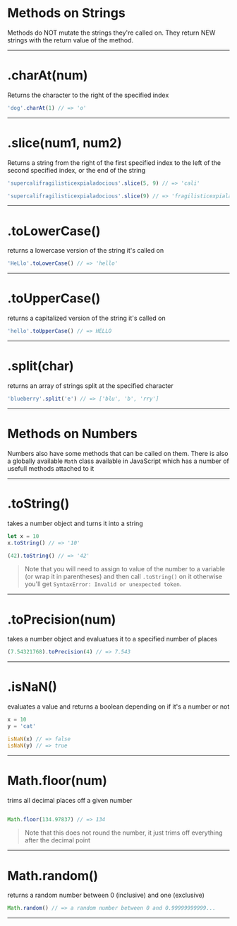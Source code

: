 # Methods on Strings

Methods do NOT mutate the strings they're called on. They return NEW strings with the return value of the method.

---

# .charAt(num)

Returns the character to the right of the specified index

```javascript
'dog'.charAt(1) // => 'o'
```

---

# .slice(num1, num2)

Returns a string from the right of the first specified index to the left of the second specified index, or the end of the string

```javascript
'supercalifragilisticexpialadocious'.slice(5, 9) // => 'cali'

'supercalifragilisticexpialadocious'.slice(9) // => 'fragilisticexpialadocious'
```

---

# .toLowerCase()

returns a lowercase version of the string it's called on

```javascript
'HeLlo'.toLowerCase() // => 'hello'
```
---

# .toUpperCase()

returns a capitalized version of the string it's called on

```javascript
'hello'.toUpperCase() // => HELLO
```

---

# .split(char)

returns an array of strings split at the specified character

```javascript
'blueberry'.split('e') // => ['blu', 'b', 'rry']
```

---

# Methods on Numbers

Numbers also have some methods that can be called on them.  There is also a globally available `Math` class available in JavaScript which has a number of usefull methods attached to it

---

# .toString()

takes a number object and turns it into a string

```javascript
let x = 10
x.toString() // => '10'

(42).toString() // => '42'
```

>Note that you will need to assign to value of the number to a variable (or wrap it in parentheses) and then call `.toString()` on it otherwise you'll get `SyntaxError: Invalid or unexpected token`.

---

# .toPrecision(num)

takes a number object and evaluatues it to a specified number of places

```javascript
(7.54321768).toPrecision(4) // => 7.543
```

---

# .isNaN()

evaluates a value and returns a boolean depending on if it's a number or not

```javascript
x = 10
y = 'cat'

isNaN(x) // => false
isNaN(y) // => true

```

---

# Math.floor(num)

trims all decimal places off a given number

```javascript

Math.floor(134.97837) // => 134

```

>Note that this does not round the number, it just trims off everything after the decimal point

---

# Math.random()

returns a random number between 0 (inclusive) and one (exclusive)

```javascript
Math.random() // => a random number between 0 and 0.99999999999...

```
---